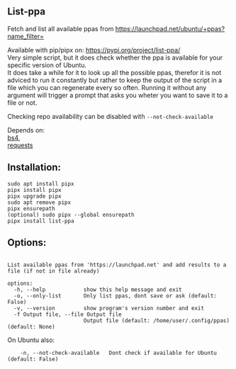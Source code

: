 ## List-ppa

Fetch and list all available ppas from https://launchpad.net/ubuntu/+ppas?name_filter=  

Available with pip/pipx on: https://pypi.org/project/list-ppa/  
Very simple script, but it does check whether the ppa is available for your specific version of Ubuntu.  
It does take a while for it to look up all the possible ppas, therefor it is not adviced to run it constantly but rather to keep the output of the script in a file which you can regenerate every so often.
Running it without any argument will trigger a prompt that asks you wheter you want to save it to a file or not.  

Checking repo availability can be disabled with `--not-check-available`

Depends on:  
    [bs4](https://pypi.org/project/bs4/),  
    [requests](https://pypi.org/project/requests/)  

## Installation:  

```
sudo apt install pipx 
pipx install pipx
pipx upgrade pipx
sudo apt remove pipx
pipx ensurepath
(optional) sudo pipx --global ensurepath
pipx install list-ppa
```  

## Options:  

```usage: list-ppa [-h] [-o] [-v] [-f Output file]  

List available ppas from 'https://launchpad.net' and add results to a file (if not in file already)

options:
  -h, --help            show this help message and exit
  -o, --only-list       Only list ppas, dont save or ask (default: False)
  -v, --version         show program's version number and exit
  -f Output file, --file Output file
                        Output file (default: /home/user/.config/ppas) (default: None)
```

On Ubuntu also:

```
    -n, --not-check-available   Dont check if available for Ubuntu (default: False)
```
